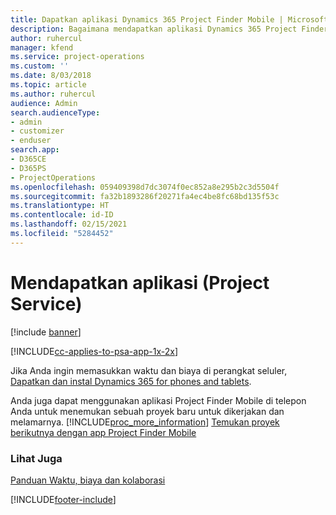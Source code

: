 ```yaml
---
title: Dapatkan aplikasi Dynamics 365 Project Finder Mobile | MicrosoftDocs
description: Bagaimana mendapatkan aplikasi Dynamics 365 Project Finder Mobile
author: ruhercul
manager: kfend
ms.service: project-operations
ms.custom: ''
ms.date: 8/03/2018
ms.topic: article
ms.author: ruhercul
audience: Admin
search.audienceType:
- admin
- customizer
- enduser
search.app:
- D365CE
- D365PS
- ProjectOperations
ms.openlocfilehash: 059409398d7dc3074f0ec852a8e295b2c3d5504f
ms.sourcegitcommit: fa32b1893286f20271fa4ec4be8fc68bd135f53c
ms.translationtype: HT
ms.contentlocale: id-ID
ms.lasthandoff: 02/15/2021
ms.locfileid: "5284452"
---
```

# <a name="get-the-apps-project-service"></a>Mendapatkan aplikasi (Project Service)

[!include [banner](../includes/psa-now-project-operations.md)]

[!INCLUDE[cc-applies-to-psa-app-1x-2x](../includes/cc-applies-to-psa-app-1x-2x.md)]

Jika Anda ingin memasukkan waktu dan biaya di perangkat seluler, [Dapatkan dan instal Dynamics 365 for phones and tablets](https://docs.microsoft.com/dynamics365/mobile-app/dynamics-365-phones-tablets-users-guide).  
  
 Anda juga dapat menggunakan aplikasi Project Finder Mobile di telepon Anda untuk menemukan sebuah proyek baru untuk dikerjakan dan melamarnya. [!INCLUDE[proc_more_information](../includes/proc-more-information.md)] [Temukan proyek berikutnya dengan app Project Finder Mobile](../psa/find-next-project-finder-mobile-app.md) 
  
### <a name="see-also"></a>Lihat Juga  
 [Panduan Waktu, biaya dan kolaborasi](../psa/time-expense-collaboration-guide.md)


[!INCLUDE[footer-include](../includes/footer-banner.md)]